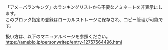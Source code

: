 「アメーバランキング」のランキングリストから不要なノミネートを非表示にします。<br>
 このブロック指定の登録はローカルストレージに保存され、コピー管理が可能です。 <br>

扱い方は、以下のマニュアルページを参照ください。<br>
https://ameblo.jp/personwritep/entry-12757564496.html

 
